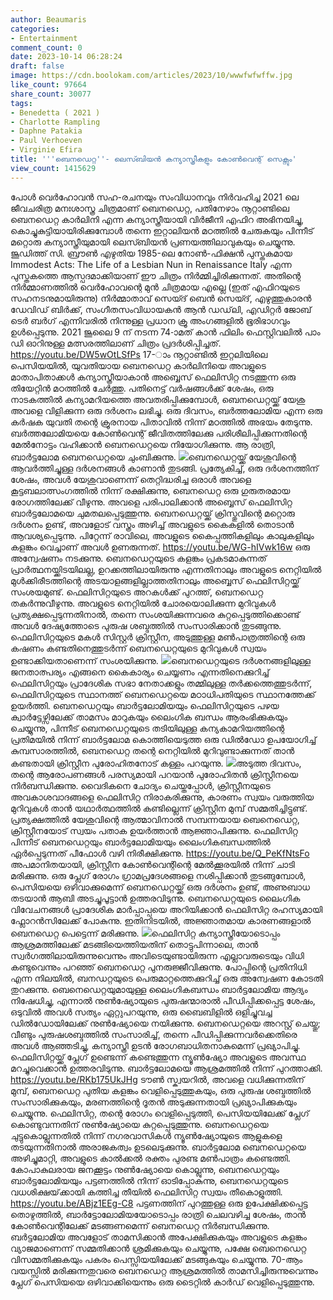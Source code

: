 ```yaml
---
author: Beaumaris
categories:
- Entertainment
comment_count: 0
date: 2023-10-14 06:28:24
draft: false
image: https://cdn.boolokam.com/articles/2023/10/wwwfwfwffw.jpg
like_count: 97664
share_count: 30077
tags:
- Benedetta ( 2021 )
- Charlotte Rampling
- Daphne Patakia
- Paul Verhoeven
- Virginie Efira
title: '''ബെനഡെറ്റ''- ലെസ്ബിയൻ കന്യാസ്ത്രീകളും കോൺവെന്റ് സെക്സും'
view_count: 1415629
---
```


പോൾ വെർഹോവൻ സഹ-രചനയും സംവിധാനവും നിർവഹിച്ച 2021 ലെ ജീവചരിത്ര മനഃശാസ്ത്ര ചിത്രമാണ് ബെനഡെറ്റ, പതിനേഴാം നൂറ്റാണ്ടിലെ ബെനഡെറ്റ കാർലിനി എന്ന കന്യാസ്ത്രീയായി വിർജീനി എഫിറ അഭിനയിച്ചു, കൊച്ചുകുട്ടിയായിരിക്കുമ്പോൾ തന്നെ ഇറ്റാലിയൻ മഠത്തിൽ ചേരുകയും പിന്നീട് മറ്റൊരു കന്യാസ്ത്രീയുമായി ലെസ്ബിയൻ പ്രണയത്തിലാവുകയും ചെയ്യുന്നു. ജൂഡിത്ത് സി. ബ്രൗൺ എഴുതിയ 1985-ലെ നോൺ-ഫിക്ഷൻ പുസ്തകമായ Immodest Acts: The Life of a Lesbian Nun in Renaissance Italy എന്ന പുസ്തകത്തെ ആസ്പദമാക്കിയാണ് ഈ ചിത്രം നിർമ്മിച്ചിരിക്കുന്നത്. അതിന്റെ നിർമ്മാണത്തിൽ വെർഹോവന്റെ മുൻ ചിത്രമായ എല്ലെ (ഇത് എഫിറയുടെ സഹനടനുമായിരുന്നു) നിർമ്മാതാവ് സെയ്ദ് ബെൻ സെയ്ദ്, എഴുത്തുകാരൻ ഡേവിഡ് ബിർക്ക്, സംഗീതസംവിധായകൻ ആൻ ഡഡ്‌ലി, എഡിറ്റർ ജോബ് ടെർ ബർഗ് എന്നിവരിൽ നിന്നുള്ള പ്രധാന ക്രൂ അംഗങ്ങളിൽ ഭൂരിഭാഗവും ഉൾപ്പെടുന്നു. 2021 ജൂലൈ 9 ന് നടന്ന 74-ാമത് കാൻ ഫിലിം ഫെസ്റ്റിവലിൽ പാം ഡി ഓറിനുള്ള മത്സരത്തിലാണ് ചിത്രം പ്രദർശിപ്പിച്ചത്. https://youtu.be/DW5wOtLSfPs 17-ാം നൂറ്റാണ്ടിൽ ഇറ്റലിയിലെ പെസിയയിൽ, യുവതിയായ ബെനഡെറ്റ കാർലിനിയെ അവളുടെ മാതാപിതാക്കൾ കന്യാസ്ത്രീയാകാൻ അബ്ബെസ് ഫെലിസിറ്റ നടത്തുന്ന ഒരു തിയേറ്റിൻ മഠത്തിൽ ചേർത്തു. പതിനെട്ട് വർഷങ്ങൾക്ക് ശേഷം, ഒരു നാടകത്തിൽ കന്യാമറിയത്തെ അവതരിപ്പിക്കുമ്പോൾ, ബെനഡെറ്റയ്ക്ക് യേശു അവളെ വിളിക്കുന്ന ഒരു ദർശനം ലഭിച്ചു. ഒരു ദിവസം, ബർത്തലോമിയ എന്ന ഒരു കർഷക യുവതി തന്റെ ക്രൂരനായ പിതാവിൽ നിന്ന് മഠത്തിൽ അഭയം തേടുന്നു. ബർത്തലോമിയയെ കോൺവെന്റ് ജീവിതത്തിലേക്കു പരിശീലിപ്പിക്കുന്നതിന്റെ മേൽനോട്ടം വഹിക്കാൻ ബെനഡെറ്റയെ നിയോഗിക്കുന്നു. ആ രാത്രി, ബാർട്ടലോമ ബെനഡെറ്റയെ ചുംബിക്കുന്നു. ![](https://cdn.boolokam.com/articles/2023/10/wwwfwfwffw.jpg)ബെനഡെറ്റയ്ക്ക് യേശുവിന്റെ ആവർത്തിച്ചുള്ള ദർശനങ്ങൾ കാണാൻ തുടങ്ങി. പ്രത്യേകിച്ച്, ഒരു ദർശനത്തിന് ശേഷം, അവൾ യേശുവാണെന്ന് തെറ്റിദ്ധരിച്ച ഒരാൾ അവളെ കൂട്ടബലാത്സംഗത്തിൽ നിന്ന് രക്ഷിക്കുന്നു, ബെനഡെറ്റ ഒരു ഗുരുതരമായ രോഗത്തിലേക്ക് വീഴുന്നു. അവളെ പരിപാലിക്കാൻ അബ്ബെസ് ഫെലിസിറ്റ ബാർട്ടലോമയെ ചുമതലപ്പെടുത്തുന്നു. ബെനഡെറ്റയ്ക്ക് ക്രിസ്തുവിന്റെ മറ്റൊരു ദർശനം ഉണ്ട്, അവളോട് വസ്ത്രം അഴിച്ച് അവളുടെ കൈകളിൽ തൊടാൻ ആവശ്യപ്പെടുന്നു. പിറ്റേന്ന് രാവിലെ, അവളുടെ കൈപ്പത്തികളിലും കാലുകളിലും കളങ്കം വെച്ചാണ് അവൾ ഉണരുന്നത്. https://youtu.be/WG-hIVwk16w ഒരു അന്വേഷണം നടക്കുന്നു. ബെനഡെറ്റയുടെ കളങ്കം പ്രകടമാകുന്നത് പ്രാർത്ഥനയ്ക്കിടയിലല്ല, ഉറക്കത്തിലായിരുന്നു എന്നതിനാലും അവളുടെ നെറ്റിയിൽ മുൾക്കിരീടത്തിന്റെ അടയാളങ്ങളില്ലാത്തതിനാലും അബ്ബെസ് ഫെലിസിറ്റയ്ക്ക് സംശയമുണ്ട്. ഫെലിസിറ്റയുടെ അറകൾക്ക് പുറത്ത്, ബെനഡെറ്റ തകർന്നുവീഴുന്നു. അവളുടെ നെറ്റിയിൽ ചോരയൊലിക്കുന്ന മുറിവുകൾ പ്രത്യക്ഷപ്പെടുന്നതിനാൽ, തന്നെ സംശയിക്കുന്നവരെ കുറ്റപ്പെടുത്തിക്കൊണ്ട് അവൾ ദേഷ്യത്തോടെ പുരുഷ ശബ്ദത്തിൽ സംസാരിക്കാൻ തുടങ്ങുന്നു. ഫെലിസിറ്റയുടെ മകൾ സിസ്റ്റർ ക്രിസ്റ്റീന, അടുത്തുള്ള മൺപാത്രത്തിന്റെ ഒരു കഷണം കണ്ടതിനെത്തുടർന്ന് ബെനഡെറ്റയുടെ മുറിവുകൾ സ്വയം ഉണ്ടാക്കിയതാണെന്ന് സംശയിക്കുന്നു. ![](https://cdn.boolokam.com/articles/2023/10/33t.jpg)ബെനഡെറ്റയുടെ ദർശനങ്ങളിലുള്ള ജനതാത്പര്യം എങ്ങനെ കൈകാര്യം ചെയ്യണം എന്നതിനെക്കുറിച്ച് ഫെലിസിറ്റയും പ്രാദേശിക സഭാ നേതാക്കളും തമ്മിലുള്ള തർക്കത്തെത്തുടർന്ന്, ഫെലിസിറ്റയുടെ സ്ഥാനത്ത് ബെനഡെറ്റയെ മഠാധിപതിയുടെ സ്ഥാനത്തേക്ക് ഉയർത്തി. ബെനഡെറ്റയും ബാർട്ടലോമിയയും ഫെലിസിറ്റയുടെ പഴയ ക്വാർട്ടേഴ്സിലേക്ക് താമസം മാറുകയും ലൈംഗിക ബന്ധം ആരംഭിക്കുകയും ചെയ്യുന്നു, പിന്നീട് ബെനഡെറ്റയുടെ തടിയിലുള്ള കന്യകാമറിയത്തിന്റെ പ്രതിമയിൽ നിന്ന് ബാർട്ടലോമ കൊത്തിയെടുത്ത ഒരു ഡിൽഡോ ഉപയോഗിച്ച് കുമ്പസാരത്തിൽ, ബെനഡെറ്റ തന്റെ നെറ്റിയിൽ മുറിവുണ്ടാക്കുന്നത് താൻ കണ്ടതായി ക്രിസ്റ്റീന പുരോഹിതനോട് കള്ളം പറയുന്നു. ![](https://cdn.boolokam.com/articles/2023/10/acc-1.jpg)അടുത്ത ദിവസം, തന്റെ ആരോപണങ്ങൾ പരസ്യമായി പറയാൻ പുരോഹിതൻ ക്രിസ്റ്റീനയെ നിർബന്ധിക്കുന്നു. വൈദികനെ ചോദ്യം ചെയ്തപ്പോൾ, ക്രിസ്റ്റീനയുടെ അവകാശവാദങ്ങളെ ഫെലിസിറ്റ നിരാകരിക്കുന്നു, കാരണം സ്വയം വരുത്തിയ മുറിവുകൾ താൻ യഥാർത്ഥത്തിൽ കണ്ടില്ലെന്ന് ക്രിസ്റ്റീന മുമ്പ് സമ്മതിച്ചിട്ടുണ്ട്. പ്രത്യക്ഷത്തിൽ യേശുവിന്റെ ആത്മാവിനാൽ സമ്പന്നയായ ബെനെഡെറ്റ, ക്രിസ്റ്റീനയോട് സ്വയം പതാക ഉയർത്താൻ ആജ്ഞാപിക്കുന്നു. ഫെലിസിറ്റ പിന്നീട് ബെനഡെറ്റയും ബാർട്ടലോമിയയും ലൈംഗികബന്ധത്തിൽ ഏർപ്പെടുന്നത് പീഫോൾ വഴി നിരീക്ഷിക്കുന്നു. https://youtu.be/Q_PeKfNtsFo അപമാനിതയായി, ക്രിസ്റ്റീന കോൺവെന്റിന്റെ മേൽക്കൂരയിൽ നിന്ന് ചാടി മരിക്കുന്നു. ഒരു പ്ലേഗ് രോഗം ഗ്രാമപ്രദേശങ്ങളെ നശിപ്പിക്കാൻ തുടങ്ങുമ്പോൾ, പെസിയയെ ഒഴിവാക്കുമെന്ന് ബെനഡെറ്റയ്ക്ക് ഒരു ദർശനം ഉണ്ട്, അണുബാധ തടയാൻ ആബി അടച്ചുപൂട്ടാൻ ഉത്തരവിടുന്നു. ബെനഡെറ്റയുടെ ലൈംഗിക വിവേചനങ്ങൾ പ്രാദേശിക മാർപ്പാപ്പയെ അറിയിക്കാൻ ഫെലിസിറ്റ രഹസ്യമായി ഫ്ലോറൻസിലേക്ക് പോകുന്നു. ഇതിനിടയിൽ, അജ്ഞാതമായ കാരണങ്ങളാൽ ബെനഡെറ്റ പെട്ടെന്ന് മരിക്കുന്നു. ![](https://cdn.boolokam.com/articles/2023/10/eg-1.jpg)ഫെലിസിറ്റ കന്യാസ്ത്രീയോടൊപ്പം ആശ്രമത്തിലേക്ക് മടങ്ങിയെത്തിയതിന് തൊട്ടുപിന്നാലെ, താൻ സ്വർഗത്തിലായിരുന്നുവെന്നും അവിടെയുണ്ടായിരുന്ന എല്ലാവരുടെയും വിധി കണ്ടുവെന്നും പറഞ്ഞ് ബെനഡെറ്റ പുനരുജ്ജീവിക്കുന്നു. പോപ്പിന്റെ പ്രതിനിധി എന്ന നിലയിൽ, ബനഡറ്റയുടെ പെരുമാറ്റത്തെക്കുറിച്ച് ഒരു അന്വേഷണ കോടതി തുറക്കുന്നു. ബെനെഡെറ്റയുമായുള്ള ലൈംഗികബന്ധം ബാർട്ടലോമിയ ആദ്യം നിഷേധിച്ചു, എന്നാൽ നുൺഷ്യോയുടെ പുരുഷന്മാരാൽ പീഡിപ്പിക്കപ്പെട്ട ശേഷം, ഒടുവിൽ അവൾ സത്യം ഏറ്റുപറയുന്നു, ഒരു ബൈബിളിൽ ഒളിച്ചുവച്ച ഡിൽഡോയിലേക്ക് നുൺഷ്യോയെ നയിക്കുന്നു. ബെനഡെറ്റയെ അറസ്റ്റ് ചെയ്തു; വീണ്ടും പുരുഷശബ്ദത്തിൽ സംസാരിച്ച്, തന്നെ പീഡിപ്പിക്കുന്നവർക്കെതിരെ അവൾ ആഞ്ഞടിച്ചു, കന്യാസ്ത്രീ ഉടൻ രോഗബാധിതനാകുമെന്ന് പ്രഖ്യാപിച്ചു. ഫെലിസിറ്റയ്ക്ക് പ്ലേഗ് ഉണ്ടെന്ന് കണ്ടെത്തുന്ന ന്യൂൺഷ്യോ അവളുടെ അവസ്ഥ മറച്ചുവെക്കാൻ ഉത്തരവിടുന്നു. ബാർട്ടലോമയെ ആശ്രമത്തിൽ നിന്ന് പുറത്താക്കി. https://youtu.be/RKb175UkJHg ടൗൺ സ്ക്വയറിൽ, അവളെ വധിക്കുന്നതിന് മുമ്പ്, ബെനഡെറ്റ പുതിയ കളങ്കം വെളിപ്പെടുത്തുകയും, ഒരു പുരുഷ ശബ്ദത്തിൽ സംസാരിക്കുകയും, മരണത്തിന്റെ ദൂതൻ അടുക്കുന്നതായി പ്രഖ്യാപിക്കുകയും ചെയ്യുന്നു. ഫെലിസിറ്റ, തന്റെ രോഗം വെളിപ്പെടുത്തി, പെസിയയിലേക്ക് പ്ലേഗ് കൊണ്ടുവന്നതിന് നുൺഷ്യോയെ കുറ്റപ്പെടുത്തുന്നു. ബെനഡെറ്റയെ ചുട്ടുകൊല്ലുന്നതിൽ നിന്ന് നഗരവാസികൾ ന്യൂൺഷ്യോയുടെ ആളുകളെ തടയുന്നതിനാൽ അരാജകത്വം ഉടലെടുക്കുന്നു. ബാർട്ടലോമ ബെനഡെറ്റയെ അഴിച്ചുമാറ്റി, അവളുടെ കാൽക്കൽ രക്തം പുരണ്ട മൺപാത്രം കണ്ടെത്തി. കോപാകുലരായ ജനക്കൂട്ടം നുൺഷ്യോയെ കൊല്ലുന്നു, ബെനഡെറ്റയും ബാർട്ടലോമിയയും പട്ടണത്തിൽ നിന്ന് ഓടിപ്പോകുന്നു, ബെനഡെറ്റയുടെ വധശിക്ഷയ്‌ക്കായി കത്തിച്ച തീയിൽ ഫെലിസിറ്റ സ്വയം തീകൊളുത്തി. https://youtu.be/ABjz1EEg-C8 പട്ടണത്തിന് പുറത്തുള്ള ഒരു ഉപേക്ഷിക്കപ്പെട്ട തൊഴുത്തിൽ, ബാർട്ടോലോമിയയോടൊപ്പം രാത്രി ചെലവഴിച്ച ശേഷം, താൻ കോൺവെന്റിലേക്ക് മടങ്ങണമെന്ന് ബെനഡെറ്റ നിർബന്ധിക്കുന്നു. ബർട്ടലോമിയ അവളോട് താമസിക്കാൻ അപേക്ഷിക്കുകയും അവളുടെ കളങ്കം വ്യാജമാണെന്ന് സമ്മതിക്കാൻ ശ്രമിക്കുകയും ചെയ്യുന്നു, പക്ഷേ ബെനെഡെറ്റ വിസമ്മതിക്കുകയും പകരം പെസ്സിയയിലേക്ക് മടങ്ങുകയും ചെയ്യുന്നു. 70-ആം വയസ്സിൽ മരിക്കുന്നതുവരെ ബെനഡെറ്റ ആശ്രമത്തിൽ താമസിച്ചിരുന്നുവെന്നും പ്ലേഗ് പെസിയയെ ഒഴിവാക്കിയെന്നും ഒരു ടൈറ്റിൽ കാർഡ് വെളിപ്പെടുത്തുന്നു.